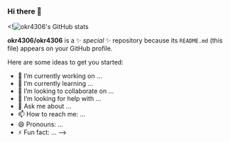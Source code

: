 ### Hi there 👋

<!![okr4306's GitHub stats](https://github-readme-stats.vercel.app/api?username=okr4306&show_icons=true&theme=slateorange)

**okr4306/okr4306** is a ✨ _special_ ✨ repository because its `README.md` (this file) appears on your GitHub profile.

Here are some ideas to get you started:

- 🔭 I’m currently working on ...
- 🌱 I’m currently learning ...
- 👯 I’m looking to collaborate on ...
- 🤔 I’m looking for help with ...
- 💬 Ask me about ...
- 📫 How to reach me: ...
- 😄 Pronouns: ...
- ⚡ Fun fact: ...
-->
